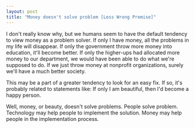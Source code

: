 ```yaml
---
layout: post
title: "Money doesn't solve problem [Less Wrong Premise]"
---
```


I don't really know why, but we humans seem to have the default tendency to view money as a problem solver. If only I have money, all the problems in my life will disappear. If only the government throw more money into education, it'll become better. If only the higher-ups had allocated more money to our department, we would have been able to do what we're supposed to do. If we just throw money at nonprofit organizations, surely we'll have a much better society.

This may be a part of a greater tendency to look for an easy fix. If so, it's probably related to statements like: If only I am beautiful, then I'd become a happy person.

Well, money, or beauty, doesn't solve problems. People solve problem. Technology may help people to implement the solution. Money may help people in the implementation process.